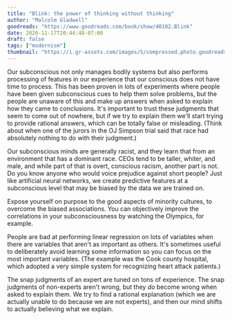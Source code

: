 ```yaml
---
title: "Blink: the power of thinking without thinking"
author: "Malcolm Gladwell"
goodreads: "https://www.goodreads.com/book/show/40102.Blink"
date: 2020-11-17T20:44:48-07:00
draft: false
tags: ["modernism"]
thumbnail: "https://i.gr-assets.com/images/S/compressed.photo.goodreads.com/books/1440763417l/40102._SX318_.jpg"
---
```


Our subconscious not only manages bodily systems but also performs processing of features in our experience that our conscious does not have time to process. This has been proven in lots of experiments where people have been given subconscious cues to help them solve problems, but the people are unaware of this and make up answers when asked to explain how they came to conclusions. It's important to trust these judgments that seem to come out of nowhere, but if we try to explain them we'll start trying to provide rational answers, which can be totally false or misleading. (Think about when one of the jurors in the OJ Simpson trial said that race had absolutely nothing to do with their judgment.)

Our subconscious minds are generally racist, and they learn that from an environment that has a dominant race. CEOs tend to be taller, whiter, and male, and while part of that is overt, conscious racism, another part is not. Do you know anyone who would voice prejudice against short people? Just like artificial neural networks, we create predictive features at a subconscious level that may be biased by the data we are trained on.

Expose yourself on purpose to the good aspects of minority cultures, to overcome the biased associations. You can objectively improve the correlations in your subconsciousness by watching the Olympics, for example.

People are bad at performing linear regression on lots of variables when there are variables that aren't as important as others. It's sometimes useful to deliberately avoid learning some information so you can focus on the most important variables. (The example was the Cook county hospital, which adopted a very simple system for recognizing heart attack patients.)

The snap judgments of an expert are tuned on tons of experience. The snap judgments of non-experts aren't wrong, but they *do* become wrong when asked to explain them. We try to find a rational explanation (which we are actually unable to do because we are not experts), and then our mind shifts to actually believing what we explain.

